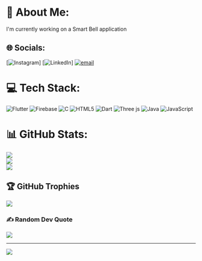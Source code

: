 # 💫 About Me:
I'm currently working on a Smart Bell application<br>


## 🌐 Socials:
[![Instagram](https://img.shields.io/badge/Instagram-%23E4405F.svg?logo=Instagram&logoColor=white)] [![LinkedIn](https://img.shields.io/badge/LinkedIn-%230077B5.svg?logo=linkedin&logoColor=white)] [![email](https://img.shields.io/badge/Email-D14836?logo=gmail&logoColor=white)](mailto:shashankhu2024@gmail.com) 

# 💻 Tech Stack:
![Flutter](https://img.shields.io/badge/Flutter-%2302569B.svg?style=for-the-badge&logo=Flutter&logoColor=white) ![Firebase](https://img.shields.io/badge/firebase-a08021?style=for-the-badge&logo=firebase&logoColor=ffcd34) ![C](https://img.shields.io/badge/c-%2300599C.svg?style=for-the-badge&logo=c&logoColor=white) ![HTML5](https://img.shields.io/badge/html5-%23E34F26.svg?style=for-the-badge&logo=html5&logoColor=white) ![Dart](https://img.shields.io/badge/dart-%230175C2.svg?style=for-the-badge&logo=dart&logoColor=white) ![Three js](https://img.shields.io/badge/threejs-black?style=for-the-badge&logo=three.js&logoColor=white) ![Java](https://img.shields.io/badge/java-%23ED8B00.svg?style=for-the-badge&logo=openjdk&logoColor=white) ![JavaScript](https://img.shields.io/badge/javascript-%23323330.svg?style=for-the-badge&logo=javascript&logoColor=%23F7DF1E)
# 📊 GitHub Stats:
![](https://github-readme-stats.vercel.app/api?username=smartbells&theme=highcontrast&hide_border=false&include_all_commits=true&count_private=true)<br/>
![](https://nirzak-streak-stats.vercel.app/?user=smartbells&theme=highcontrast&hide_border=false)<br/>
![](https://github-readme-stats.vercel.app/api/top-langs/?username=smartbells&theme=highcontrast&hide_border=false&include_all_commits=true&count_private=true&layout=compact)

## 🏆 GitHub Trophies
![](https://github-profile-trophy.vercel.app/?username=smartbells&theme=radical&no-frame=false&no-bg=true&margin-w=4)

### ✍️ Random Dev Quote
![](https://quotes-github-readme.vercel.app/api?type=horizontal&theme=radical)

---
[![](https://visitcount.itsvg.in/api?id=smartbells&icon=0&color=0)](https://visitcount.itsvg.in)

<!-- Proudly created with GPRM ( https://gprm.itsvg.in ) -->
